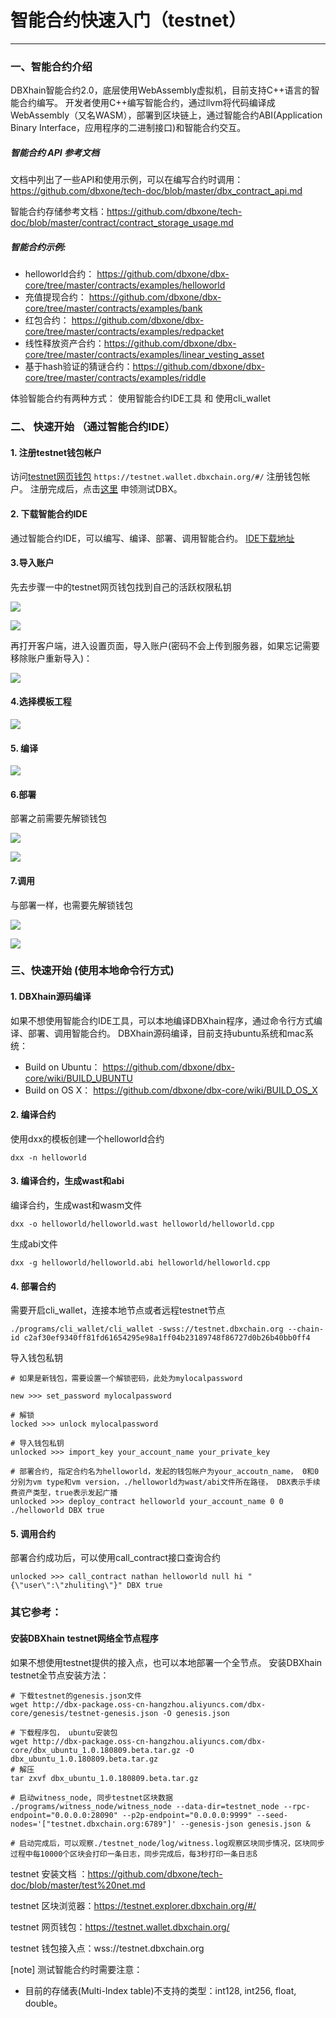 
#  智能合约快速入门（testnet）

------------
### 一、智能合约介绍

DBXhain智能合约2.0，底层使用WebAssembly虚拟机，目前支持C++语言的智能合约编写。
开发者使用C++编写智能合约，通过llvm将代码编译成WebAssembly（又名WASM），部署到区块链上，通过智能合约ABI(Application Binary Interface，应用程序的二进制接口)和智能合约交互。

##### 智能合约 API 参考文档
文档中列出了一些API和使用示例，可以在编写合约时调用：
https://github.com/dbxone/tech-doc/blob/master/dbx_contract_api.md

智能合约存储参考文档：https://github.com/dbxone/tech-doc/blob/master/contract/contract_storage_usage.md

##### 智能合约示例:
* helloworld合约： https://github.com/dbxone/dbx-core/tree/master/contracts/examples/helloworld
* 充值提现合约： https://github.com/dbxone/dbx-core/tree/master/contracts/examples/bank
* 红包合约： https://github.com/dbxone/dbx-core/tree/master/contracts/examples/redpacket
* 线性释放资产合约：https://github.com/dbxone/dbx-core/tree/master/contracts/examples/linear_vesting_asset
* 基于hash验证的猜谜合约：https://github.com/dbxone/dbx-core/tree/master/contracts/examples/riddle


体验智能合约有两种方式： 使用智能合约IDE工具 和 使用cli_wallet
### 二、 快速开始 （通过智能合约IDE）
#### 1. 注册testnet钱包帐户

访问[testnet网页钱包](https://testnet.wallet.dbxchain.org/#/)  ```https://testnet.wallet.dbxchain.org/#/``` 注册钱包帐户。
注册完成后，点击[这里](http://blockcity.mikecrm.com/2SVDb67) 申领测试DBX。


#### 2. 下载智能合约IDE
通过智能合约IDE，可以编写、编译、部署、调用智能合约。
[IDE下载地址](https://github.com/dbxone/dbxchain-alpha/releases)

#### 3.导入账户

先去步骤一中的testnet网页钱包找到自己的活跃权限私钥

![](./assets/ide/queryPvk.png)

![](./assets/ide/queryPvk2.png)

再打开客户端，进入设置页面，导入账户(密码不会上传到服务器，如果忘记需要移除账户重新导入)：

![](./assets/ide/import.png)

#### 4.选择模板工程

![](./assets/ide/addProject.png)

#### 5. 编译

![](./assets/ide/compile.png)

#### 6.部署

部署之前需要先解锁钱包

![](./assets/ide/deploy.png)

![](./assets/ide/deploy2.png)

#### 7.调用

与部署一样，也需要先解锁钱包

![](./assets/ide/call.png)

![](./assets/ide/call2.png)




### 三、快速开始 (使用本地命令行方式)

#### 1. DBXhain源码编译

如果不想使用智能合约IDE工具，可以本地编译DBXhain程序，通过命令行方式编译、部署、调用智能合约。
DBXhain源码编译，目前支持ubuntu系统和mac系统：

- Build on Ubuntu： https://github.com/dbxone/dbx-core/wiki/BUILD_UBUNTU
- Build on OS X： https://github.com/dbxone/dbx-core/wiki/BUILD_OS_X

#### 2. 编译合约
使用dxx的模板创建一个helloworld合约
```
dxx -n helloworld
```

#### 3. 编译合约，生成wast和abi
编译合约，生成wast和wasm文件

```
dxx -o helloworld/helloworld.wast helloworld/helloworld.cpp
```
生成abi文件

```
dxx -g helloworld/helloworld.abi helloworld/helloworld.cpp
```

#### 4. 部署合约
需要开启cli_wallet，连接本地节点或者远程testnet节点
```
./programs/cli_wallet/cli_wallet -swss://testnet.dbxchain.org --chain-id c2af30ef9340ff81fd61654295e98a1ff04b23189748f86727d0b26b40bb0ff4
```

导入钱包私钥

```
# 如果是新钱包，需要设置一个解锁密码，此处为mylocalpassword

new >>> set_password mylocalpassword

# 解锁
locked >>> unlock mylocalpassword

# 导入钱包私钥
unlocked >>> import_key your_account_name your_private_key

# 部署合约, 指定合约名为helloworld，发起的钱包帐户为your_accoutn_name， 0和0分别为vm type和vm version，./helloworld为wast/abi文件所在路径， DBX表示手续费资产类型，true表示发起广播
unlocked >>> deploy_contract helloworld your_account_name 0 0 ./helloworld DBX true
```

#### 5. 调用合约
部署合约成功后，可以使用call_contract接口查询合约

```
unlocked >>> call_contract nathan helloworld null hi "{\"user\":\"zhuliting\"}" DBX true

```

### 其它参考：
#### 安装DBXhain testnet网络全节点程序
如果不想使用testnet提供的接入点，也可以本地部署一个全节点。
安装DBXhain testnet全节点安装方法：

```
# 下载testnet的genesis.json文件
wget http://dbx-package.oss-cn-hangzhou.aliyuncs.com/dbx-core/genesis/testnet-genesis.json -O genesis.json

# 下载程序包， ubuntu安装包
wget http://dbx-package.oss-cn-hangzhou.aliyuncs.com/dbx-core/dbx_ubuntu_1.0.180809.beta.tar.gz -O dbx_ubuntu_1.0.180809.beta.tar.gz
# 解压
tar zxvf dbx_ubuntu_1.0.180809.beta.tar.gz

# 启动witness_node, 同步testnet区块数据
./programs/witness_node/witness_node --data-dir=testnet_node --rpc-endpoint="0.0.0.0:28090" --p2p-endpoint="0.0.0.0:9999" --seed-nodes='["testnet.dbxchain.org:6789"]' --genesis-json genesis.json &

# 启动完成后，可以观察./testnet_node/log/witness.log观察区块同步情况，区块同步过程中每10000个区块会打印一条日志，同步完成后，每3秒打印一条日志ß
```

testnet 安装文档 ：https://github.com/dbxone/tech-doc/blob/master/test%20net.md

testnet 区块浏览器：https://testnet.explorer.dbxchain.org/#/

testnet 网页钱包：https://testnet.wallet.dbxchain.org/

testnet 钱包接入点：wss://testnet.dbxchain.org

[note] 测试智能合约时需要注意：

* 目前的存储表(Multi-Index table)不支持的类型：int128, int256, float, double。

